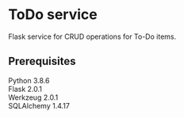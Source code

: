 # ToDo service
Flask service for CRUD operations for To-Do items.
## Prerequisites
Python 3.8.6 \
Flask 2.0.1 \
Werkzeug 2.0.1 \
SQLAlchemy 1.4.17


